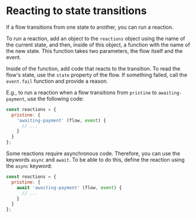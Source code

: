 # Reacting to state transitions

If a flow transitions from one state to another, you can run a reaction.

To run a reaction, add an object to the `reactions` object using the name of the current state, and then, inside of this object, a function with the name of the new state. This function takes two parameters, the flow itself and the event.

Inside of the function, add code that reacts to the transition. To read the flow's state, use the `state` property of the flow. If something failed, call the `event.fail` function and provide a reason.

E.g., to run a reaction when a flow transitions from `pristine` to `awaiting-payment`, use the following code:

```javascript
const reactions = {
  pristine: {
    'awaiting-payment' (flow, event) {
      // ...
    }
  }
};
```

Some reactions require asynchronous code. Therefore, you can use the keywords `async` and `await`. To be able to do this, define the reaction using the `async` keyword:

```javascript
const reactions = {
  pristine: {
    await 'awaiting-payment' (flow, event) {
      // ...
    }
  }
};
```
